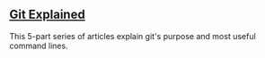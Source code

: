 ## [Git Explained](https://dev.to/milu_franz/git-explained-the-basics-igc)
<p>This 5-part series of articles explain git's purpose and most useful command lines.</p>

